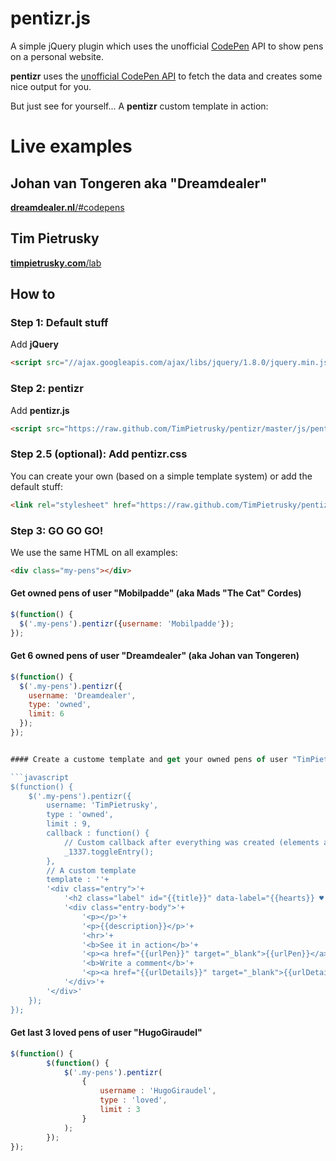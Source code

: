# pentizr.js

A simple jQuery plugin which uses the unofficial [CodePen](http://codepen.io) API to show pens on a personal website.

**pentizr** uses the [unofficial CodePen API](https://github.com/TimPietrusky/codepen-awesomepi) to fetch the data and creates some nice output for you. 

But just see for yourself... A **pentizr** custom template in action:

# Live examples

## Johan van Tongeren aka "Dreamdealer"

[**dreamdealer.nl**/#codepens](http://www.dreamdealer.nl/#codepens)

## Tim Pietrusky

[**timpietrusky.com**/lab](http://timpietrusky.com/lab)

## How to

### Step 1: Default stuff

Add **jQuery**

```html
<script src="//ajax.googleapis.com/ajax/libs/jquery/1.8.0/jquery.min.js"></script>
```
    
### Step 2: pentizr
 
Add **pentizr.js**

```html
<script src="https://raw.github.com/TimPietrusky/pentizr/master/js/pentizr-min.js"></script>
```

### Step 2.5 (optional): Add **pentizr.css**

You can create your own (based on a simple template system) or add the default stuff: 

```html
<link rel="stylesheet" href="https://raw.github.com/TimPietrusky/pentizr/master/css/pentizr-min.css">
```
       
### Step 3: GO GO GO!

We use the same HTML on all examples:

```html  
<div class="my-pens"></div>
```

#### Get owned pens of user "Mobilpadde" (aka Mads "The Cat" Cordes)

```javascript
$(function() {
  $('.my-pens').pentizr({username: 'Mobilpadde'});
});
```

#### Get 6 owned pens of user "Dreamdealer" (aka Johan van Tongeren)

```javascript
$(function() {
  $('.my-pens').pentizr({
    username: 'Dreamdealer',
    type: 'owned',
    limit: 6
  });
});


#### Create a custome template and get your owned pens of user "TimPietrusky"

```javascript
$(function() {
    $('.my-pens').pentizr({
        username: 'TimPietrusky', 
        type : 'owned', 
        limit : 9,
        callback : function() {
            // Custom callback after everything was created (elements are dom ready)
            _1337.toggleEntry();
        },
        // A custom template
        template : ''+
        '<div class="entry">'+
            '<h2 class="label" id="{{title}}" data-label="{{hearts}} ♥ | {{views}} views">{{title}}</h2>'+
            '<div class="entry-body">'+
                '<p></p>'+
                '<p>{{description}}</p>'+
                '<hr>'+
                '<b>See it in action</b>'+
                '<p><a href="{{urlPen}}" target="_blank">{{urlPen}}</a></p>'+
                '<b>Write a comment</b>'+
                '<p><a href="{{urlDetails}}" target="_blank">{{urlDetails}}</a></p>'+
            '</div>'+
        '</div>'
    });
});
```

#### Get last 3 loved pens of user "HugoGiraudel"

```javascript
$(function() {
        $(function() {
            $('.my-pens').pentizr(
                {
                    username : 'HugoGiraudel',
                    type : 'loved',
                    limit : 3
                }
            );
        });
});
```
